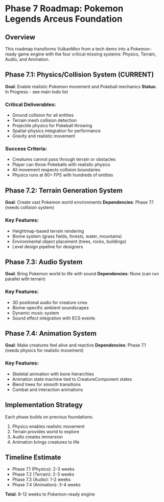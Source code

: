 # Phase 7 Roadmap: Pokemon Legends Arceus Foundation

## Overview
This roadmap transforms VulkanMon from a tech demo into a Pokemon-ready game engine with the four critical missing systems: Physics, Terrain, Audio, and Animation.

## Phase 7.1: Physics/Collision System (CURRENT)
**Goal**: Enable realistic Pokemon movement and Pokeball mechanics
**Status**: In Progress - see main todo list

### Critical Deliverables:
- Ground collision for all entities
- Terrain mesh collision detection
- Projectile physics for Pokeball throwing
- Spatial-physics integration for performance
- Gravity and realistic movement

### Success Criteria:
- Creatures cannot pass through terrain or obstacles
- Player can throw Pokeballs with realistic physics
- All movement respects collision boundaries
- Physics runs at 60+ FPS with hundreds of entities

## Phase 7.2: Terrain Generation System
**Goal**: Create vast Pokemon world environments
**Dependencies**: Phase 7.1 (needs collision system)

### Key Features:
- Heightmap-based terrain rendering
- Biome system (grass fields, forests, water, mountains)
- Environmental object placement (trees, rocks, buildings)
- Level design pipeline for designers

## Phase 7.3: Audio System
**Goal**: Bring Pokemon world to life with sound
**Dependencies**: None (can run parallel with terrain)

### Key Features:
- 3D positional audio for creature cries
- Biome-specific ambient soundscapes
- Dynamic music system
- Sound effect integration with ECS events

## Phase 7.4: Animation System
**Goal**: Make creatures feel alive and reactive
**Dependencies**: Phase 7.1 (needs physics for realistic movement)

### Key Features:
- Skeletal animation with bone hierarchies
- Animation state machine tied to CreatureComponent states
- Blend trees for smooth transitions
- Combat and interaction animations

## Implementation Strategy
Each phase builds on previous foundations:
1. Physics enables realistic movement
2. Terrain provides world to explore
3. Audio creates immersion
4. Animation brings creatures to life

## Timeline Estimate
- Phase 7.1 (Physics): 2-3 weeks
- Phase 7.2 (Terrain): 2-3 weeks
- Phase 7.3 (Audio): 1-2 weeks
- Phase 7.4 (Animation): 3-4 weeks

**Total**: 8-12 weeks to Pokemon-ready engine